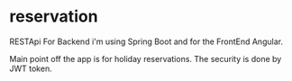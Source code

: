 # reservation
RESTApi
For Backend i'm using Spring Boot and for the FrontEnd Angular.

Main point off the app is for holiday reservations.
The security is done by JWT token.
